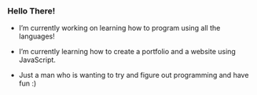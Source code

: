 ### Hello There!
-  I’m currently working on learning how to program using all the languages!
-  I’m currently learning how to create a portfolio and a website using JavaScript.

- Just a man who is wanting to try and figure out programming and have fun :)



<!--
**DocHolidayHunter/DocHolidayHunter** is a ✨ _special_ ✨ repository because its `README.md` (this file) appears on your GitHub profile.

Here are some ideas to get you started:

- 🔭 I’m currently working on ...
- 🌱 I’m currently learning ...
- 👯 I’m looking to collaborate on ...
- 🤔 I’m looking for help with ...
- 💬 Ask me about ...
- 📫 How to reach me: ...
- 😄 Pronouns: ...
- ⚡ Fun fact: ...
-->
